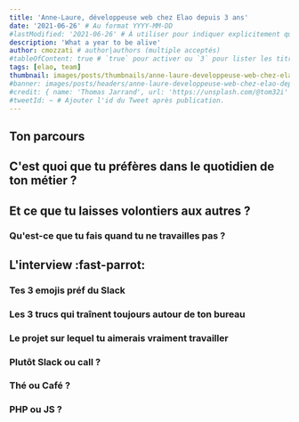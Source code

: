 ```yaml
---
title: 'Anne-Laure, développeuse web chez Elao depuis 3 ans'
date: '2021-06-26' # Au format YYYY-MM-DD
#lastModified: '2021-06-26' # À utiliser pour indiquer explicitement qu'un article à été mis à jour
description: 'What a year to be alive'
author: cmozzati # author|authors (multiple acceptés)
#tableOfContent: true # `true` pour activer ou `3` pour lister les titres sur 3 niveaux.
tags: [elao, team]
thumbnail: images/posts/thumbnails/anne-laure-developpeuse-web-chez-elao-depuis-3-ans.jpg
#banner: images/posts/headers/anne-laure-developpeuse-web-chez-elao-depuis-3-ans.jpg # Uniquement si différent de la minitature (thumbnail)
#credit: { name: 'Thomas Jarrand', url: 'https://unsplash.com/@tom32i' } # Pour créditer la photo utilisée en miniature
#tweetId: ~ # Ajouter l'id du Tweet après publication.
---
```


## Ton parcours

## C'est quoi que tu préfères dans le quotidien de ton métier ?

## Et ce que tu laisses volontiers aux autres ?

### Qu'est-ce que tu fais quand tu ne travailles pas ?

## L'interview :fast-parrot: 

### Tes 3 emojis préf du Slack

### Les 3 trucs qui traînent toujours autour de ton bureau

### Le projet sur lequel tu aimerais vraiment travailler

### Plutôt Slack ou call ?

### Thé ou Café ?

### PHP ou JS ?
